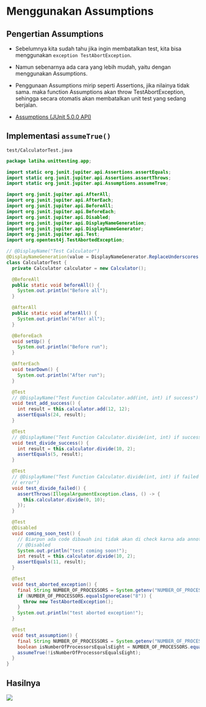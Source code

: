 # Menggunakan Assumptions

## Pengertian Assumptions

- Sebelumnya kita sudah tahu jika ingin membatalkan test, kita bisa menggunakan `exception TestAbortException`.

- Namun sebenarnya ada cara yang lebih mudah, yaitu dengan menggunakan Assumptions.

- Penggunaan Assumptions mirip seperti Assertions, jika nilainya tidak sama. maka function Assumptions akan throw TestAbortException, sehingga secara otomatis akan membatalkan unit test yang sedang berjalan.

- [Assumptions (JUnit 5.0.0 API)](https://junit.org/junit5/docs/5.0.0/api/org/junit/jupiter/api/Assumptions.html)

## Implementasi `assumeTrue()`

`test/CalculatorTest.java`

```java
package latiha.unittesting.app;

import static org.junit.jupiter.api.Assertions.assertEquals;
import static org.junit.jupiter.api.Assertions.assertThrows;
import static org.junit.jupiter.api.Assumptions.assumeTrue;

import org.junit.jupiter.api.AfterAll;
import org.junit.jupiter.api.AfterEach;
import org.junit.jupiter.api.BeforeAll;
import org.junit.jupiter.api.BeforeEach;
import org.junit.jupiter.api.Disabled;
import org.junit.jupiter.api.DisplayNameGeneration;
import org.junit.jupiter.api.DisplayNameGenerator;
import org.junit.jupiter.api.Test;
import org.opentest4j.TestAbortedException;

// @DisplayName("Test Calculator")
@DisplayNameGeneration(value = DisplayNameGenerator.ReplaceUnderscores.class)
class CalculatorTest {
  private Calculator calculator = new Calculator();

  @BeforeAll
  public static void beforeAll() {
    System.out.println("Before all");
  }

  @AfterAll
  public static void afterAll() {
    System.out.println("After all");
  }

  @BeforeEach
  void setUp() {
    System.out.println("Before run");
  }

  @AfterEach
  void tearDown() {
    System.out.println("After run");
  }

  @Test
  // @DisplayName("Test Function Calculator.add(int, int) if success")
  void test_add_success() {
    int result = this.calculator.add(12, 12);
    assertEquals(24, result);
  }

  @Test
  // @DisplayName("Test Function Calculator.divide(int, int) if success")
  void test_divide_success() {
    int result = this.calculator.divide(10, 2);
    assertEquals(5, result);
  }

  @Test
  // @DisplayName("Test Function Calculator.divide(int, int) if failed and throws
  // error")
  void test_divide_failed() {
    assertThrows(IllegalArgumentException.class, () -> {
      this.calculator.divide(0, 10);
    });
  }

  @Test
  @Disabled
  void coming_soon_test() {
    // Biarpun ada code dibawah ini tidak akan di check karna ada annotation
    // @Disabled
    System.out.println("test coming soon!");
    int result = this.calculator.divide(10, 2);
    assertEquals(11, result);
  }

  @Test
  void test_aborted_exception() {
    final String NUMBER_OF_PROCESSORS = System.getenv("NUMBER_OF_PROCESSORS");
    if (NUMBER_OF_PROCESSORS.equalsIgnoreCase("8")) {
      throw new TestAbortedException();
    }
    System.out.println("test aborted exception!");
  }

  @Test
  void test_assumption() {
    final String NUMBER_OF_PROCESSORS = System.getenv("NUMBER_OF_PROCESSORS");
    boolean isNumberOfProcessorsEqualsEight = NUMBER_OF_PROCESSORS.equals("8");
    assumeTrue(!isNumberOfProcessorsEqualsEight);
  }
}
```

## Hasilnya

![](F:\JAVA\01-MATERI\PZN-08-UNIT-TEST\assets\17-hasil-assum-true.jpg)

